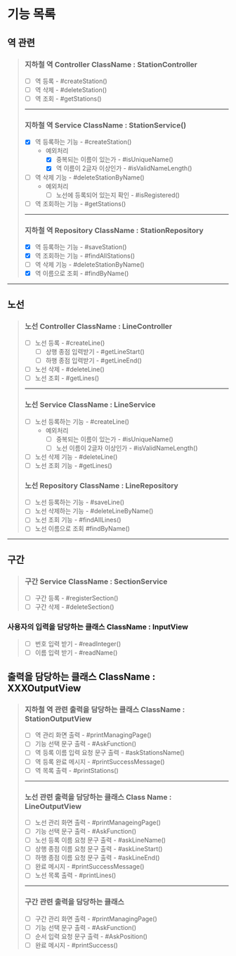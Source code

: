 # 기능 목록

## 역 관련
> ### 지하철 역 Controller ClassName : StationController
> - [ ] 역 등록 - #createStation()
> - [ ] 역 삭제 - #deleteStation()
> - [ ] 역 조회 - #getStations()
> ---
> ### 지하철 역 Service ClassName : StationService()
> - [x] 역 등록하는 기능 - #createStation()
>    - 예외처리
>        - [x] 중복되는 이름이 있는가 - #isUniqueName()
>        - [x] 역 이름이 2글자 이상인가 - #isValidNameLength()
> - [ ] 역 삭제 기능 - #deleteStationByName()
>    - 예외처리
>        - [ ] 노선에 등록되어 있는지 확인 - #isRegistered()
> - [ ] 역 조회하는 기능 - #getStations()
> ---
> ### 지하철 역 Repository ClassName : StationRepository
> - [x] 역 등록하는 기능 - #saveStation()
> - [x] 역 조회하는 기능 - #findAllStations()
> - [ ] 역 삭제 기능 - #deleteStationByName()
> -[x] 역 이름으로 조회 - #findByName()
--- 
## 노선
> ### 노선 Controller ClassName : LineController
> -[ ] 노선 등록 - #createLine()
>   -[ ] 상행 종점 입력받기 - #getLineStart()
>   -[ ] 하행 종점 입력받기 - #getLineEnd()
> -[ ] 노선 삭제 - #deleteLine()
> -[ ] 노선 조회 - #getLines()
> ---
> ### 노선 Service ClassName : LineService
> -[ ] 노선 등록하는 기능 - #createLine()
>    - 예외처리
>        - [ ] 중복되는 이름이 있는가 - #isUniqueName()
>        - [ ] 노선 이름이 2글자 이상인가 - #isValidNameLength()
> -[ ] 노선 삭제 기능 - #deleteLine()
> -[ ] 노선 조회 기능 - #getLines()
> ### 노선 Repository ClassName :  LineRepository
> - [ ] 노선 등록하는 기능 - #saveLine()
> - [ ] 노선 삭제하는 기능 - #deleteLineByName()
> - [ ] 노선 조회 기능 - #findAllLines()
> - [ ] 노선 이름으로 조회 #findByName()
---
## 구간
> ### 구간 Service ClassName : SectionService
> -[ ] 구간 등록 - #registerSection()
> -[ ] 구간 삭제 - #deleteSection()

### 사용자의 입력을 담당하는 클래스 ClassName : InputView
> -[ ] 번호 입력 받기 - #readInteger()
> -[ ] 이름 입력 받기 - #readName()

## 출력을 담당하는 클래스 ClassName : XXXOutputView
> ### 지하철 역 관련 출력을 담당하는 클래스 ClassName : StationOutputView
> -[ ] 역 관리 화면 출력 - #printManagingPage()
> -[ ] 기능 선택 문구 출력 - #AskFunction()
> -[ ] 역 등록 이름 입력 요청 문구 출력 - #askStationsName()
> -[ ] 역 등록 완료 메시지 - #printSuccessMessage()
> -[ ] 역 목록 출력 - #printStations()
> ---
> ### 노선 관련 출력을 담당하는 클래스 Class Name : LineOutputView
> -[ ] 노선 관리 화면 출력 - #printManageingPage()
> -[ ] 기능 선택 문구 출력 - #AskFunction()
> -[ ] 노선 등록 이름 요청 문구 출력 - #askLineName()
> -[ ] 상행 종점 이름 요청 문구 출력 - #askLineStart()
> -[ ] 하행 종점 이름 요청 문구 출력 - #askLineEnd()
> -[ ] 완료 메시지 - #printSuccessMessage()
> -[ ] 노선 목록 출력 - #printLines()
> ---
> ### 구간 관련 출력을 담당하는 클래스
> -[ ] 구간 관리 화면 출력 - #printManagingPage()
> -[ ] 기능 선택 문구 출력 - #AskFunction()
> -[ ] 순서 입력 요청 문구 출력 - #AskPosition()
> -[ ] 완료 메시지 - #printSuccess()
 


